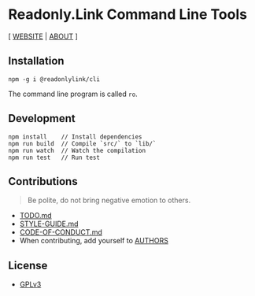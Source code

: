 # Readonly.Link Command Line Tools

[ [WEBSITE](https://readonly.link)
| [ABOUT](https://readonly.link/about) ]

## Installation

```
npm -g i @readonlylink/cli
```

The command line program is called `ro`.

## Development

```
npm install    // Install dependencies
npm run build  // Compile `src/` to `lib/`
npm run watch  // Watch the compilation
npm run test   // Run test
```

## Contributions

> Be polite, do not bring negative emotion to others.

- [TODO.md](TODO.md)
- [STYLE-GUIDE.md](STYLE-GUIDE.md)
- [CODE-OF-CONDUCT.md](CODE-OF-CONDUCT.md)
- When contributing, add yourself to [AUTHORS](AUTHORS)

## License

- [GPLv3](LICENSE)

